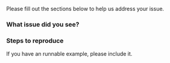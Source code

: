 Please fill out the sections below to help us address your issue.

### What issue did you see?

### Steps to reproduce

If you have an runnable example, please include it.

